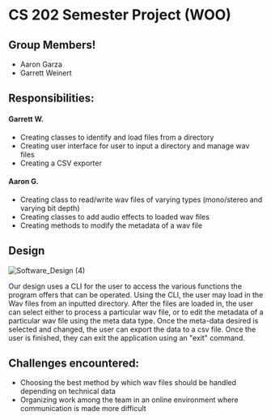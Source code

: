 # CS 202 Semester Project (WOO)
## Group Members!

- Aaron Garza
- Garrett Weinert

## Responsibilities:
#### Garrett W. 
- Creating classes to identify and load files from a directory
- Creating user interface for user to input a directory and manage wav files
- Creating a CSV exporter
#### Aaron G. 
- Creating class to read/write wav files of varying types (mono/stereo and varying bit depth)
- Creating classes to add audio effects to loaded wav files
- Creating methods to modify the metadata of a wav file

## Design
![Software_Design (4)](https://user-images.githubusercontent.com/70527694/117069921-ef756780-ace1-11eb-9485-d84047a201db.jpg)


Our design uses a CLI for the user to access the various functions the program offers that can be operated. Using the CLI, the user may load in the Wav files from an inputted directory. After the files are loaded in, the user can select either to process a particular wav file, or to edit the metadata of a particular wav file using the meta data type. Once the meta-data desired is selected and changed, the user can export the data to a csv file. Once the user is finished, they can exit the application using an "exit" command.


## Challenges encountered:
- Choosing the best method by which wav files should be handled depending on technical data
- Organizing work among the team in an online environment where communication is made more difficult
